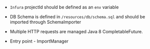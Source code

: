 - `Infura` projectId should be defined as an `env` variable
- DB Schema is defined in `/resources/db/schema.sql` and should be imported through SchemaImporter

- Multiple HTTP requests are managed Java 8 CompletableFuture.
- Entry point - ImportManager